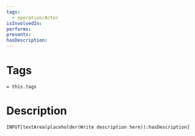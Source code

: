 ```yaml
---
tags:
  - operation/Actor
isInvolvedIn:
performs:
presents:
hasDescription:
---
```

# Tags
`= this.tags`

# Description
```meta-bind
INPUT[textArea(placeholder(Write description here)):hasDescription]
```